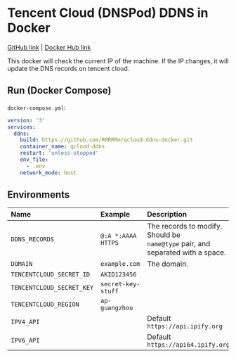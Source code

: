 # Tencent Cloud (DNSPod) DDNS in Docker

[GitHub link](https://github.com/AllanChain/qcloud-ddns-docker/) | [Docker Hub link](https://hub.docker.com/r/allanchain/qcloud-ddns/)

This docker will check the current IP of the machine. If the IP changes, it will update the DNS records on tencent cloud.

## Run (Docker Compose)

`docker-compose.yml`:

```yaml
version: '3'
services:
  ddns:
    build: https://github.com/RRRRRm/qcloud-ddns-docker.git
    container_name: qcloud-ddns
    restart: 'unless-stopped'
    env_file:
      - .env
    network_mode: host

```

## Environments

| Name                      | Example            | Description                                                                        |
|:------------------------- |:------------------ |:---------------------------------------------------------------------------------- |
| `DDNS_RECORDS`            | `@:A *:AAAA HTTPS` | The records to modify.<br/>Should be `name@type` pair, and separated with a space. |
| `DOMAIN`                  | `example.com`      | The domain.                                                                        |
| `TENCENTCLOUD_SECRET_ID`  | `AKID123456`       |                                                                                    |
| `TENCENTCLOUD_SECRET_KEY` | `secret-key-stuff` |                                                                                    |
| `TENCENTCLOUD_REGION`     | `ap-guangzhou`     |                                                                                    |
| `IPV4_API`                |                    | Default `https://api.ipify.org`                                                  |
| `IPV6_API`                |                    | Default `https://api64.ipify.org`                                                  |
